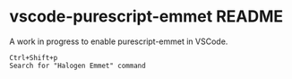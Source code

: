 # vscode-purescript-emmet README

A work in progress to enable purescript-emmet in VSCode.

```
Ctrl+Shift+p
Search for "Halogen Emmet" command
```